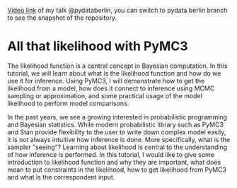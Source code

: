 [Video link](https://www.youtube.com/watch?v=0_oonRc7Sn8) of my talk @pydataberlin, you can switch to pydata berlin branch to see the snapshot of the repository.

# All that likelihood with PyMC3
The likelihood function is a central concept in Bayesian computation. In this tutorial, we will learn about what is the likelihood function and how do we use it for inference. Using PyMC3, I will demonstrate how to get the likelihood from a model, how does it connect to inference using MCMC sampling or approximation, and some practical usage of the model likelihood to perform model comparisons.

In the past years, we see a growing interested in probabilistic programming and Bayesian statistics. While modern probabilistic library such as PyMC3 and Stan provide flexibility to the user to write down complex model easily, it is not always intuitive how inference is done. More specifically, what is the sampler "seeing"? Learning about likelihood is central to the understanding of how inference is performed. In this tutorial, I would like to give some introduction to likelihood function and why they are important, what does mean to put constraints in the likelihood, how to get likelihood from PyMC3 and what is the correspondent input.
